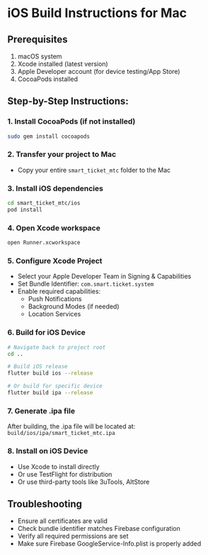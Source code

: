 # iOS Build Instructions for Mac

## Prerequisites
1. macOS system
2. Xcode installed (latest version)
3. Apple Developer account (for device testing/App Store)
4. CocoaPods installed

## Step-by-Step Instructions:

### 1. Install CocoaPods (if not installed)
```bash
sudo gem install cocoapods
```

### 2. Transfer your project to Mac
- Copy your entire `smart_ticket_mtc` folder to the Mac

### 3. Install iOS dependencies
```bash
cd smart_ticket_mtc/ios
pod install
```

### 4. Open Xcode workspace
```bash
open Runner.xcworkspace
```

### 5. Configure Xcode Project
- Select your Apple Developer Team in Signing & Capabilities
- Set Bundle Identifier: `com.smart.ticket.system`
- Enable required capabilities:
  - Push Notifications
  - Background Modes (if needed)
  - Location Services

### 6. Build for iOS Device
```bash
# Navigate back to project root
cd ..

# Build iOS release
flutter build ios --release

# Or build for specific device
flutter build ipa --release
```

### 7. Generate .ipa file
After building, the .ipa file will be located at:
`build/ios/ipa/smart_ticket_mtc.ipa`

### 8. Install on iOS Device
- Use Xcode to install directly
- Or use TestFlight for distribution
- Or use third-party tools like 3uTools, AltStore

## Troubleshooting
- Ensure all certificates are valid
- Check bundle identifier matches Firebase configuration
- Verify all required permissions are set
- Make sure Firebase GoogleService-Info.plist is properly added
